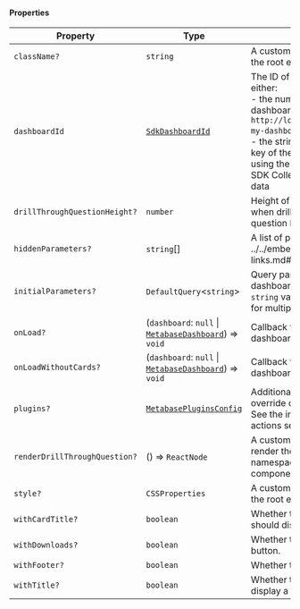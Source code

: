 #### Properties

| Property                                                              | Type                                                                           | Description                                                                                                                                                                                                                                                                                                                        |
| --------------------------------------------------------------------- | ------------------------------------------------------------------------------ | ---------------------------------------------------------------------------------------------------------------------------------------------------------------------------------------------------------------------------------------------------------------------------------------------------------------------------------- |
| <a id="classname"></a> `className?`                                   | `string`                                                                       | A custom class name to be added to the root element.                                                                                                                                                                                                                                                                               |
| <a id="dashboardid"></a> `dashboardId`                                | [`SdkDashboardId`](internal/SdkDashboardId.md)                                 | The ID of the dashboard. This is either: <br>- the numerical ID when accessing a dashboard link, i.e. `http://localhost:3000/dashboard/1-my-dashboard` where the ID is `1` <br>- the string ID found in the `entity_id` key of the dashboard object when using the API directly or using the SDK Collection Browser to return data |
| <a id="drillthroughquestionheight"></a> `drillThroughQuestionHeight?` | `number`                                                                       | Height of a question component when drilled from the dashboard to a question level.                                                                                                                                                                                                                                                |
| <a id="hiddenparameters"></a> `hiddenParameters?`                     | `string`\[]                                                                    | A list of parameters to hide ../../embedding/public-links.md#appearance-parameters.                                                                                                                                                                                                                                                |
| <a id="initialparameters"></a> `initialParameters?`                   | `DefaultQuery`<`string`>                                                       | Query parameters for the dashboard. For a single option, use a `string` value, and use a list of strings for multiple options.                                                                                                                                                                                                     |
| <a id="onload"></a> `onLoad?`                                         | (`dashboard`: `null` \| [`MetabaseDashboard`](MetabaseDashboard.md)) => `void` | Callback that is called when the dashboard is loaded.                                                                                                                                                                                                                                                                              |
| <a id="onloadwithoutcards"></a> `onLoadWithoutCards?`                 | (`dashboard`: `null` \| [`MetabaseDashboard`](MetabaseDashboard.md)) => `void` | Callback that is called when the dashboard is loaded without cards.                                                                                                                                                                                                                                                                |
| <a id="plugins"></a> `plugins?`                                       | [`MetabasePluginsConfig`](MetabasePluginsConfig.md)                            | Additional mapper function to override or add drill-down menu. See the implementing custom actions section for more details.                                                                                                                                                                                                       |
| <a id="renderdrillthroughquestion"></a> `renderDrillThroughQuestion?` | () => `ReactNode`                                                              | A custom React component to render the question layout. Use namespaced InteractiveQuestion components to build the layout.                                                                                                                                                                                                         |
| <a id="style"></a> `style?`                                           | `CSSProperties`                                                                | A custom style object to be added to the root element.                                                                                                                                                                                                                                                                             |
| <a id="withcardtitle"></a> `withCardTitle?`                           | `boolean`                                                                      | Whether the dashboard cards should display a title.                                                                                                                                                                                                                                                                                |
| <a id="withdownloads"></a> `withDownloads?`                           | `boolean`                                                                      | Whether to hide the download button.                                                                                                                                                                                                                                                                                               |
| <a id="withfooter"></a> `withFooter?`                                 | `boolean`                                                                      | Whether to display the footer.                                                                                                                                                                                                                                                                                                     |
| <a id="withtitle"></a> `withTitle?`                                   | `boolean`                                                                      | Whether the dashboard should display a title.                                                                                                                                                                                                                                                                                      |
